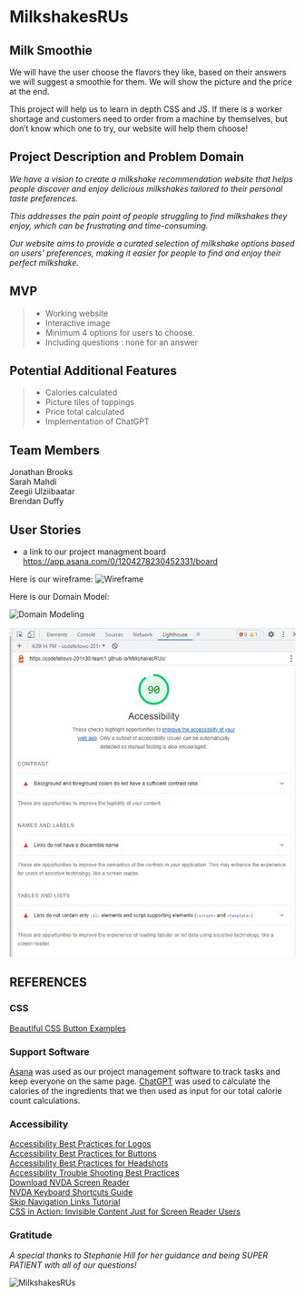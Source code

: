 # MilkshakesRUs

## Milk Smoothie

We will have the user choose the flavors they like, based on their answers we will suggest a smoothie for them. We will show the picture and the price at the end.

This project will help us to learn in depth CSS and JS. If there is a worker shortage and customers need to order from a machine by themselves, but don’t know which one to try, our website will help them choose!

## Project Description and Problem Domain

*We have a vision to create a milkshake recommendation website that helps people discover and enjoy delicious milkshakes tailored to their personal taste preferences.*<br>

*This addresses the pain point of people struggling to find milkshakes they enjoy, which can be frustrating and time-consuming.*<br>

*Our website aims to provide a curated selection of milkshake options based on users’ preferences, making it easier for people to find and enjoy their perfect milkshake.*<br>

## MVP

>+ Working website
>+ Interactive image
>+ Minimum 4 options for users to choose.
>+ Including questions : none for an answer

## Potential Additional Features

>+ Calories calculated
>+ Picture tiles of toppings
>+ Price total calculated
>+ Implementation of ChatGPT

## Team Members

Jonathan Brooks <br>
Sarah Mahdi <br>
Zeegii Ulziibaatar<br>
Brendan Duffy

## User Stories

+ a link to our project managment board https://app.asana.com/0/1204278230452331/board

Here is our wireframe: ![Wireframe](https://user-images.githubusercontent.com/121203064/228419524-d87e93e0-92d6-47af-9efd-7285ac4e8d56.png)

Here is our Domain Model:<br>

![Domain Modeling](https://user-images.githubusercontent.com/121203064/228421065-42caaacd-f79e-4535-899e-c33ace7811b4.png)

![Lighthouse Accessibility Score](assets/Lighthouse%20Accessibility%20Score.jpg)

## REFERENCES
<!-- [title](https://www.example.com) -->

### CSS
[Beautiful CSS Button Examples](https://getcssscan.com/css-buttons-examples)

### Support Software
[Asana](https://asana.com/) was used as our project management software to track tasks and keep everyone on the same page.
[ChatGPT](https://chatgptonline.io/) was used to calculate the calories of the ingredients that we then used as input for our total calorie count calculations.

### Accessibility
[Accessibility Best Practices for Logos](https://www.w3.org/WAI/tutorials/images/decorative/)<br>
[Accessibility Best Practices for Buttons](https://www.searchenginejournal.com/alt-text-for-logos-and-buttons/469801/#close)<br>
[Accessibility Best Practices for Headshots](https://sc.edu/about/offices_and_divisions/digital-accessibility/guides_tutorials/alternative_text/headshot-alt-text/index.php)<br>
[Accessibility Trouble Shooting Best Practices](https://www.expandtheroom.com/insights/how-to-check-web-accessibility-with-a-screen-reader-and-keyboard/)<br>
[Download NVDA Screen Reader](https://www.nvaccess.org/download/)<br>
[NVDA Keyboard Shortcuts Guide](https://dequeuniversity.com/screenreaders/nvda-keyboard-shortcuts)<br>
[Skip Navigation Links Tutorial](https://webaim.org/techniques/skipnav/)<br>
[CSS in Action: Invisible Content Just for Screen Reader Users](https://webaim.org/techniques/css/invisiblecontent/)<br>

### Gratitude

*A special thanks to Stephanie Hill for her guidance and being SUPER PATIENT with all of our questions!*<br>


![MilkshakesRUs](logo12.png)
